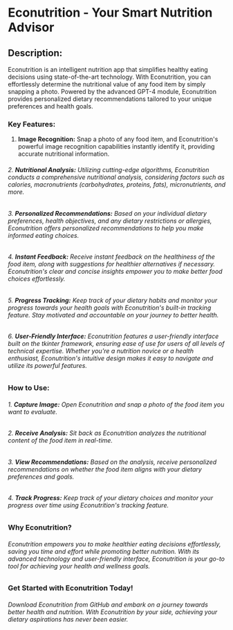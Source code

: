 # **Econutrition - Your Smart Nutrition Advisor**

## **Description:**

Econutrition is an intelligent nutrition app that simplifies healthy eating decisions using state-of-the-art technology. With Econutrition, you can effortlessly determine the nutritional value of any food item by simply snapping a photo. Powered by the advanced GPT-4 module, Econutrition provides personalized dietary recommendations tailored to your unique preferences and health goals.

### **Key Features:**

1. **Image Recognition:** Snap a photo of any food item, and Econutrition's powerful image recognition capabilities instantly identify it, providing accurate nutritional information.

###### 2. **Nutritional Analysis:** Utilizing cutting-edge algorithms, Econutrition conducts a comprehensive nutritional analysis, considering factors such as calories, macronutrients (carbohydrates, proteins, fats), micronutrients, and more.

###### 3. **Personalized Recommendations:** Based on your individual dietary preferences, health objectives, and any dietary restrictions or allergies, Econutrition offers personalized recommendations to help you make informed eating choices.

###### 4. **Instant Feedback:** Receive instant feedback on the healthiness of the food item, along with suggestions for healthier alternatives if necessary. Econutrition's clear and concise insights empower you to make better food choices effortlessly.

###### 5. **Progress Tracking:** Keep track of your dietary habits and monitor your progress towards your health goals with Econutrition's built-in tracking feature. Stay motivated and accountable on your journey to better health.

###### 6. **User-Friendly Interface:** Econutrition features a user-friendly interface built on the tkinter framework, ensuring ease of use for users of all levels of technical expertise. Whether you're a nutrition novice or a health enthusiast, Econutrition's intuitive design makes it easy to navigate and utilize its powerful features.

### **How to Use:**

###### 1. **Capture Image:** Open Econutrition and snap a photo of the food item you want to evaluate.

###### 2. **Receive Analysis:** Sit back as Econutrition analyzes the nutritional content of the food item in real-time.

###### 3. **View Recommendations:** Based on the analysis, receive personalized recommendations on whether the food item aligns with your dietary preferences and goals.

###### 4. **Track Progress:** Keep track of your dietary choices and monitor your progress over time using Econutrition's tracking feature.

### **Why Econutrition?**

###### Econutrition empowers you to make healthier eating decisions effortlessly, saving you time and effort while promoting better nutrition. With its advanced technology and user-friendly interface, Econutrition is your go-to tool for achieving your health and wellness goals.

### **Get Started with Econutrition Today!**

###### Download Econutrition from GitHub and embark on a journey towards better health and nutrition. With Econutrition by your side, achieving your dietary aspirations has never been easier.